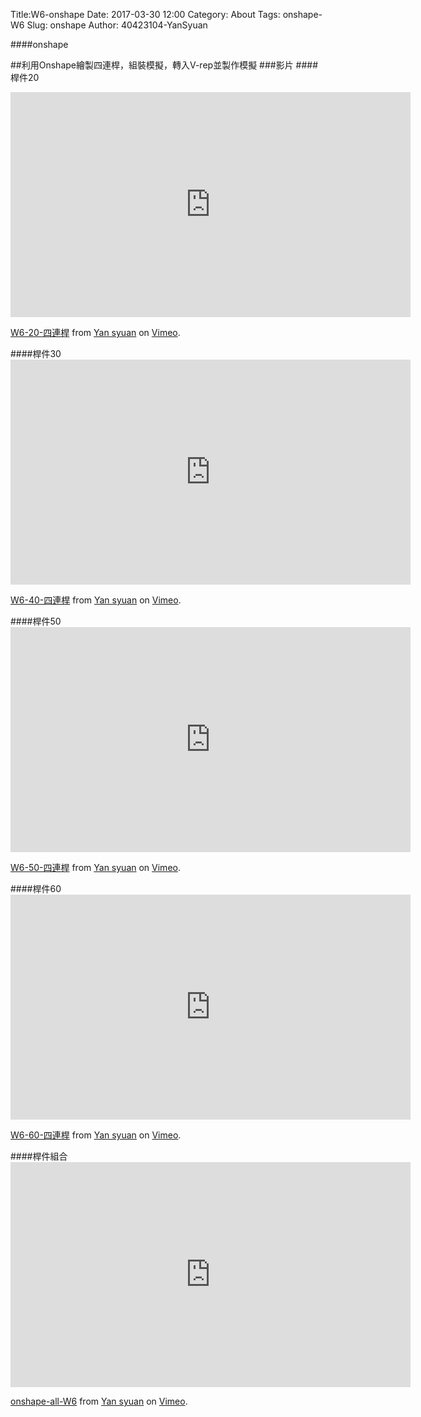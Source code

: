 Title:W6-onshape
Date: 2017-03-30 12:00
Category: About
Tags:  onshape-W6
Slug: onshape
Author: 40423104-YanSyuan


####onshape


<!-- PELICAN_END_SUMMARY -->
##利用Onshape繪製四連桿，組裝模擬，轉入V-rep並製作模擬
###影片
####桿件20
<iframe src="https://player.vimeo.com/video/210709563" width="640" height="360" frameborder="0" webkitallowfullscreen mozallowfullscreen allowfullscreen></iframe>
<p><a href="https://vimeo.com/210709563">W6-20-四連桿</a> from <a href="https://vimeo.com/user44900188">Yan syuan</a> on <a href="https://vimeo.com">Vimeo</a>.</p>
####桿件30
<iframe src="https://player.vimeo.com/video/210709572" width="640" height="360" frameborder="0" webkitallowfullscreen mozallowfullscreen allowfullscreen></iframe>
<p><a href="https://vimeo.com/210709572">W6-40-四連桿</a> from <a href="https://vimeo.com/user44900188">Yan syuan</a> on <a href="https://vimeo.com">Vimeo</a>.</p>
####桿件50
<iframe src="https://player.vimeo.com/video/210709757" width="640" height="360" frameborder="0" webkitallowfullscreen mozallowfullscreen allowfullscreen></iframe>
<p><a href="https://vimeo.com/210709757">W6-50-四連桿</a> from <a href="https://vimeo.com/user44900188">Yan syuan</a> on <a href="https://vimeo.com">Vimeo</a>.</p>
####桿件60
<iframe src="https://player.vimeo.com/video/210709915" width="640" height="360" frameborder="0" webkitallowfullscreen mozallowfullscreen allowfullscreen></iframe>
<p><a href="https://vimeo.com/210709915">W6-60-四連桿</a> from <a href="https://vimeo.com/user44900188">Yan syuan</a> on <a href="https://vimeo.com">Vimeo</a>.</p>
####桿件組合
<iframe src="https://player.vimeo.com/video/211774477" width="640" height="360" frameborder="0" webkitallowfullscreen mozallowfullscreen allowfullscreen></iframe>
<p><a href="https://vimeo.com/211774477">onshape-all-W6</a> from <a href="https://vimeo.com/user44900188">Yan syuan</a> on <a href="https://vimeo.com">Vimeo</a>.</p>

